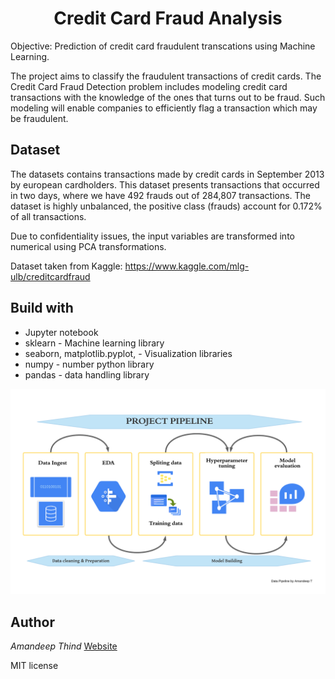 <h1 align="center">Credit Card Fraud Analysis</h1>  
Objective: Prediction of credit card fraudulent transcations using Machine Learning.

The project aims to classify the fraudulent transactions of credit cards. The Credit Card Fraud Detection problem includes modeling credit card transactions with the knowledge of the ones that turns out to be fraud. Such modeling will enable companies to efficiently flag a transaction which may be fraudulent.

## Dataset

The datasets contains transactions made by credit cards in September 2013 by european cardholders. This dataset presents transactions that occurred in two days, where we have 492 frauds out of 284,807 transactions. The dataset is highly unbalanced, the positive class (frauds) account for 0.172% of all transactions.

Due to confidentiality issues, the input variables are transformed into numerical using PCA transformations.

Dataset taken from Kaggle: https://www.kaggle.com/mlg-ulb/creditcardfraud


## Build with
- Jupyter notebook 
- sklearn - Machine learning library
- seaborn, matplotlib.pyplot, - Visualization libraries
- numpy -  number python library
- pandas - data handling library



![alt text](https://raw.githubusercontent.com/aman-thind/Data-Viz/main/PIPELINE.png)


## Author
*Amandeep Thind*
[Website](https://aman-thind.github.io/Portfolio "Welcome")


MIT license
